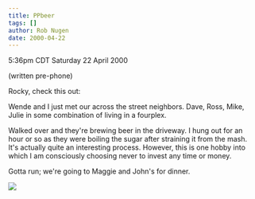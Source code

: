 ```yaml
---
title: PPbeer
tags: []
author: Rob Nugen
date: 2000-04-22
---
```


<title>beer</title>
<p class=date>5:36pm CDT Saturday 22 April 2000</p>
<p class=note>(written pre-phone)</p>

<p>Rocky, check this out:

<p>Wende and I just met our across the street neighbors.  Dave, Ross,
Mike, Julie in some combination of living in a fourplex.

<p>Walked over and they're brewing beer in the driveway.  I hung out
for an hour or so as they were boiling the sugar after straining it
from the mash.  It's actually quite an interesting process.  However,
this is one hobby into which I am consciously choosing never to invest
any time or money.

<p>Gotta run; we're going to Maggie and John's for dinner.

<p><img src='/images/rob/wL-ROB.gif'>

